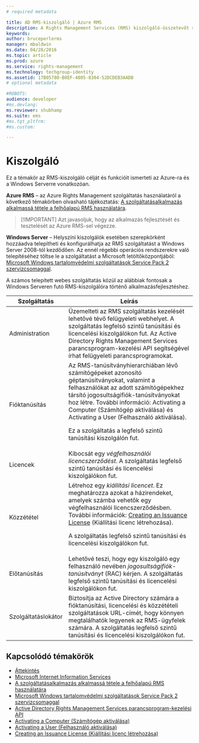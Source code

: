 ```yaml
---
# required metadata

title: AD RMS-kiszolgáló | Azure RMS
description: A Rights Management Services (RMS) kiszolgáló-összetevőt számos, a Microsoft Internet Information Services szolgáltatásban futó webes szolgáltatás megvalósítja.
keywords:
author: bruceperlerms
manager: mbaldwin
ms.date: 04/28/2016
ms.topic: article
ms.prod: azure
ms.service: rights-management
ms.technology: techgroup-identity
ms.assetid: 17B05780-B0EF-4805-8304-52DCDEB3AADB
# optional metadata

#ROBOTS:
audience: developer
#ms.devlang:
ms.reviewer: shubhamp
ms.suite: ems
#ms.tgt_pltfrm:
#ms.custom:

---
```


# Kiszolgáló

Ez a témakör az RMS-kiszolgáló célját és funkcióit ismerteti az Azure-ra és a Windows Serverre vonatkozóan.

**Azure RMS** – az Azure Rights Management szolgáltatás használatáról a következő témakörben olvasható tájékoztatás: [A szolgáltatásalkalmazás alkalmassá tétele a felhőalapú RMS használatára](how-to-use-file-api-with-aadrm-cloud.md).

> [!IMPORTANT] Azt javasoljuk, hogy az alkalmazás fejlesztését és tesztelését az Azure RMS-sel végezze.

**Windows Server** – Helyszíni kiszolgálók esetében szerepkörként hozzáadva telepítheti és konfigurálhatja az RMS szolgáltatást a Windows Server 2008-tól kezdődően. Az ennél régebbi operációs rendszerekre való telepítéséhez töltse le a szolgáltatást a Microsoft letöltőközpontjából: [Microsoft Windows tartalomvédelmi szolgáltatások Service Pack 2 szervizcsomaggal](http://www.microsoft.com/download/en/details.aspx?id=4909).

A számos telepített webes szolgáltatás közül az alábbiak fontosak a Windows Serveren futó RMS-kiszolgálóra történő alkalmazásfejlesztéshez.

| Szolgáltatás | Leírás |
|---------|-------------|
| Administration | Üzemelteti az RMS szolgáltatás kezelését lehetővé tévő felügyeleti webhelyet. A szolgáltatás legfelső szintű tanúsítási és licencelési kiszolgálókon fut. Az Active Directory Rights Management Services parancsprogram-kezelési API segítségével írhat felügyeleti parancsprogramokat.|
| Fióktanúsítás |Az RMS-tanúsítványhierarchiában lévő számítógépeket azonosító géptanúsítványokat, valamint a felhasználókat az adott számítógépekhez társító jogosultságifiók-tanúsítványokat hoz létre. További információ: Activating a Computer (Számítógép aktiválása) és Activating a User (Felhasználó aktiválása).<p><p>Ez a szolgáltatás a legfelső szintű tanúsítási kiszolgálón fut. |
|Licencek | Kibocsát egy *végfelhasználói licencszerződést*. A szolgáltatás legfelső szintű tanúsítási és licencelési kiszolgálókon fut.|
|Közzététel | Létrehoz egy *kiállítási licencet*. Ez meghatározza azokat a házirendeket, amelyek számba vehetők egy végfelhasználói licencszerződésben. További információk: [Creating an Issuance License](https://msdn.microsoft.com/library/Aa362355) (Kiállítási licenc létrehozása).<p><p>A szolgáltatás legfelső szintű tanúsítási és licencelési kiszolgálókon fut.|
|Előtanúsítás | Lehetővé teszi, hogy egy kiszolgáló egy felhasználó nevében *jogosultságifiók-tanúsítványt* (RAC) kérjen. A szolgáltatás legfelső szintű tanúsítási és licencelési kiszolgálókon fut.|
|Szolgáltatáslokátor | Biztosítja az Active Directory számára a fióktanúsítási, licencelési és közzétételi szolgáltatások URL-címét, hogy könnyen megtalálhatók legyenek az RMS-ügyfelek számára. A szolgáltatás legfelső szintű tanúsítási és licencelési kiszolgálókon fut.|

## Kapcsolódó témakörök ##
* [Áttekintés](ad-rms-overview.md)
* [Microsoft Internet Information Services](http://www.iis.net/overview)
* [A szolgáltatásalkalmazás alkalmassá tétele a felhőalapú RMS használatára](how-to-use-file-api-with-aadrm-cloud.md)
* [Microsoft Windows tartalomvédelmi szolgáltatások Service Pack 2 szervizcsomaggal](http://www.microsoft.com/download/en/details.aspx?id=4909)
* [Active Directory Rights Management Services parancsprogram-kezelési API](https://msdn.microsoft.com/library/Bb968797)
* [Activating a Computer (Számítógép aktiválása)](https://msdn.microsoft.com/library/Cc530377)
* [Activating a User (Felhasználó aktiválása)](https://msdn.microsoft.com/library/Cc530378)
* [Creating an Issuance License (Kiállítási licenc létrehozása)](https://msdn.microsoft.com/library/Aa362355)

 

 


<!--HONumber=Jun16_HO2-->


